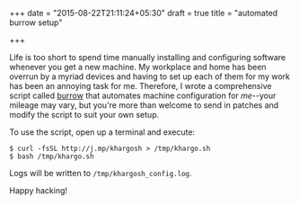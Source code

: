 +++
date = "2015-08-22T21:11:24+05:30"
draft = true
title = "automated burrow setup"

+++

Life is too short to spend time manually installing and configuring software
whenever you get a new machine.  My workplace and home has been overrun by a
myriad devices and having to set up each of them for my work has been an
annoying task for me.  Therefore, I wrote a comprehensive script called
[burrow](github.com/khargosh/burrow/) that automates machine configuration for
*me*--your mileage may vary, but you're more than welcome to send in patches
and modify the script to suit your own setup.

To use the script, open up a terminal and execute:

    $ curl -fsSL http://j.mp/khargosh > /tmp/khargo.sh
    $ bash /tmp/khargo.sh

Logs will be written to `/tmp/khargosh_config.log`.

Happy hacking!

